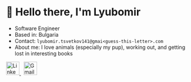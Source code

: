 # 👋 Hello there, I'm Lyubomir

* Software Engineer
* Based in: Bulgaria
* Contact: `lyubomir.tsvetkov141@gmai<guess-this-letter>.com`
* About me: I love animals (especially my pup), working out, and getting lost in interesting books

<p>
  <a href="https://www.linkedin.com/in/lyubomir-tsvetkov-7b0026162/" target="_blank">
    <img src="https://skillicons.dev/icons?i=linkedin" height="36" alt="LinkedIn">
  </a>
  &nbsp;
  <a href="mailto:lyubomir.tsvetkov141@gmail.com">
    <img src="https://skillicons.dev/icons?i=gmail" height="36" alt="Gmail">
  </a>
</p>
